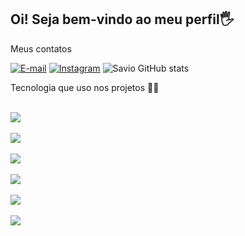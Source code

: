  <h2>Oi! Seja bem-vindo ao meu perfil🖐️</h2>
 <p>Meus contatos</p>
 
 [![E-mail ](https://img.shields.io/badge/Gmail-D14836?style=for-the-badge&logo=gmail&logoColor=white)](mailto:saviojairo@gmail.com)  [![Instagram ](https://img.shields.io/badge/Instagram-E4405F?style=for-the-badge&logo=instagram&logoColor=white)](https://www.instagram.com/saviols_?igsh=Mmp4NmNtZGd1YTEw) 
 ![Savio GitHub stats](https://github-readme-stats.vercel.app/api?username=Saviolss&show_icons=true&theme=onedark)
 <p>Tecnologia que uso nos projetos 🧑‍💻</p>
<div style="display:inline_block"><br/>
<img aling="center" src="https://img.shields.io/badge/HTML5-E34F26?style=for-the-badge&logo=html5&logoColor=white"/>
 </div> <div style="display:inline_block"><br/>
<img aling="center" src="https://img.shields.io/badge/CSS3-1572B6?style=for-the-badge&logo=css3&logoColor=white"/>
 </div> <div style="display:inline_block"><br/>
<img aling="center" src="https://img.shields.io/badge/JavaScript-F7DF1E?style=for-the-badge&logo=javascript&logoColor=black"/>
 </div> <div style="display:inline_block"><br/>
<img aling="center" src="https://img.shields.io/badge/Angular-DD0031?style=for-the-badge&logo=angular&logoColor=white"/>
 </div> <div style="display:inline_block"><br/>
<img aling="center" src="https://img.shields.io/badge/TypeScript-007ACC?style=for-the-badge&logo=typescript&logoColor=white"/>
 </div>   <div style="display:inline_block"><br/>
<img aling="center" src="https://img.shields.io/badge/React-20232A?style=for-the-badge&logo=react&logoColor=61DAFB"/>
 </div>
